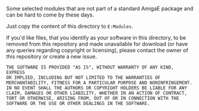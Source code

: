 Some selected modules that are not part of a standard AmigaE package and can be hard to come by these days.

Just copy the content of this directory to `E:Modules`.

If you'd like files, that you identify as your software in this directory, to be removed from this repository and made unavailable for download (or have any queries regarding copyright or licensing), please contact the owner of this repository or create a new issue.

```
THE SOFTWARE IS PROVIDED "AS IS", WITHOUT WARRANTY OF ANY KIND, EXPRESS
OR IMPLIED, INCLUDING BUT NOT LIMITED TO THE WARRANTIES OF
MERCHANTABILITY, FITNESS FOR A PARTICULAR PURPOSE AND NONINFRINGEMENT.
IN NO EVENT SHALL THE AUTHORS OR COPYRIGHT HOLDERS BE LIABLE FOR ANY
CLAIM, DAMAGES OR OTHER LIABILITY, WHETHER IN AN ACTION OF CONTRACT,
TORT OR OTHERWISE, ARISING FROM, OUT OF OR IN CONNECTION WITH THE
SOFTWARE OR THE USE OR OTHER DEALINGS IN THE SOFTWARE.
```
